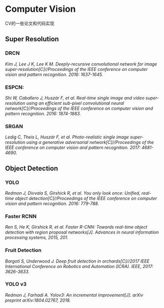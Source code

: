 # Computer Vision

CV的一些论文和代码实现

## Super Resolution

### DRCN

*Kim J, Lee J K, Lee K M. Deeply-recursive convolutional network for image super-resolution[C]//Proceedings of the IEEE conference on computer vision and pattern recognition. 2016: 1637-1645.*

### ESPCN:

*Shi W, Caballero J, Huszár F, et al. Real-time single image and video super-resolution using an efficient sub-pixel convolutional neural network[C]//Proceedings of the IEEE conference on computer vision and pattern recognition. 2016: 1874-1883.*

### SRGAN

*Ledig C, Theis L, Huszár F, et al. Photo-realistic single image super-resolution using a generative adversarial network[C]//Proceedings of the IEEE conference on computer vision and pattern recognition. 2017: 4681-4690.*



## Object Detection

### YOLO

*Redmon J, Divvala S, Girshick R, et al. You only look once: Unified, real-time object detection[C]//Proceedings of the IEEE conference on computer vision and pattern recognition. 2016: 779-788.*

### Faster RCNN

*Ren S, He K, Girshick R, et al. Faster R-CNN: Towards real-time object detection with region proposal networks[J]. Advances in neural information processing systems, 2015, 201.*

### Fruit Detection

*Bargoti S, Underwood J. Deep fruit detection in orchards[C]//2017 IEEE International Conference on Robotics and Automation (ICRA). IEEE, 2017: 3626-3633.*

### YOLO v3

*Redmon J, Farhadi A. Yolov3: An incremental improvement[J]. arXiv preprint arXiv:1804.02767, 2018.*
